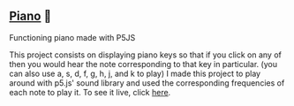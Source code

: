 ## [Piano](https://editor.p5js.org/ArturoGJ/present/kkk3InTVe) 🎹
Functioning piano made with P5JS

This project consists on displaying piano keys so that if you click on any of then you would hear the note corresponding to that key in particular. (you can also use a, s, d, f, g, h, j, and k to play) I made this project to play around with p5.js' sound library and used the corresponding frequencies of each note to play it.
To see it live, click [here](https://editor.p5js.org/ArturoGJ/present/kkk3InTVe).
